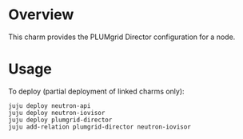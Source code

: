 # Overview

This charm provides the PLUMgrid Director configuration for a node.


# Usage

To deploy (partial deployment of linked charms only):

    juju deploy neutron-api
    juju deploy neutron-iovisor
    juju deploy plumgrid-director
    juju add-relation plumgrid-director neutron-iovisor

